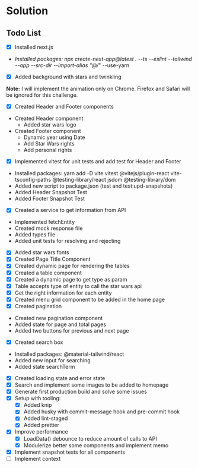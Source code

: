 # Solution

## Todo List

- [X] Installed next.js

- _Installed packages: npx create-next-app@latest . --ts --eslint --tailwind --app --src-dir --import-alias "@/_" --use-yarn

- [X] Added background with stars and twinkling

**Note:** I will implement the animation only on Chrome. Firefox and Safari will be ignored for this challenge.

- [X] Created Header and Footer components

* Created Header component
  - Added star wars logo
* Created Footer component
  - Dynamic year using Date
  - Add Star Wars rights
  - Add personal rights

- [X] Implemented vitest for unit tests and add test for Header and Footer

* Installed packages: yarn add -D vite vitest @vitejs/plugin-react vite-tsconfig-paths @testing-library/react jsdom @testing-library/dom
* Added new script to package.json (test and test:upd-snapshots)
* Added Header Snapshot Test
* Added Footer Snapshot Test

- [X] Created a service to get information from API

* Implemented fetchEntity
* Created mock response file
* Added types file
* Added unit tests for resolving and rejecting

- [X] Added star wars fonts
- [X] Created Page Title Component
- [X] Created dynamic page for rendering the tables
- [X] Created a table component
- [X] Created a dynamic page to get type as param
- [X] Table accepts type of entity to call the star wars api
- [X] Get the right information for each entity
- [X] Created menu grid component to be added in the home page
- [X] Created pagination

* Created new pagination component
* Added state for page and total pages
* Added two buttons for previous and next page

- [X] Created search box

* Installed packages: @material-tailwind/react
* Added new input for searching
* Added state searchTerm

- [X] Created loading state and error state
- [X] Search and implement some images to be added to homepage
- [X] Generate first production build and solve some issues
- [X] Setup with tooling:
  - [X] Added knip
  - [X] Added husky with commit-message hook and pre-commit hook
  - [X] Added lint-staged
  - [X] Added prettier
- [X] Improve performance
  - [X] LoadData() debounce to reduce amount of calls to API
  - [X] Modulerize better some components and implement memo
- [X] Implement snapshot tests for all components
- [ ] Implement context

